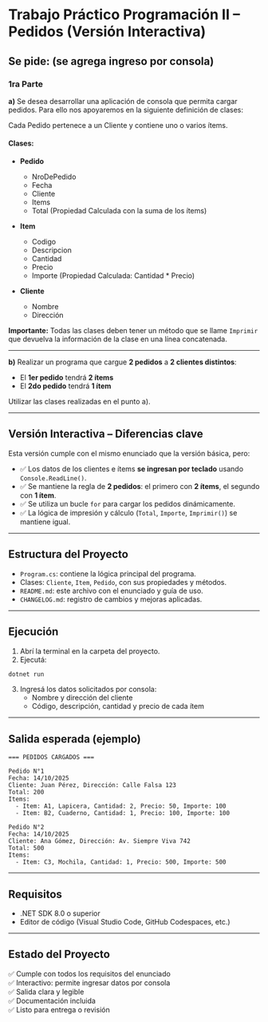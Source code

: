 # Trabajo Práctico Programación II – Pedidos (Versión Interactiva)

## Se pide: (se agrega ingreso por consola)

### 1ra Parte

**a)** Se desea desarrollar una aplicación de consola que permita cargar pedidos. Para ello nos apoyaremos en la siguiente definición de clases:

Cada Pedido pertenece a un Cliente y contiene uno o varios ítems.

#### Clases:

- **Pedido**
  - NroDePedido
  - Fecha
  - Cliente
  - Items
  - Total (Propiedad Calculada con la suma de los ítems)

- **Item**
  - Codigo
  - Descripcion
  - Cantidad
  - Precio
  - Importe (Propiedad Calculada: Cantidad * Precio)

- **Cliente**
  - Nombre
  - Dirección

**Importante:** Todas las clases deben tener un método que se llame `Imprimir` que devuelva la información de la clase en una línea concatenada.

---

**b)** Realizar un programa que cargue **2 pedidos** a **2 clientes distintos**:

- El **1er pedido** tendrá **2 ítems**
- El **2do pedido** tendrá **1 ítem**

Utilizar las clases realizadas en el punto a).

---

## Versión Interactiva – Diferencias clave

Esta versión cumple con el mismo enunciado que la versión básica, pero:

- ✅ Los datos de los clientes e ítems **se ingresan por teclado** usando `Console.ReadLine()`.
- ✅ Se mantiene la regla de **2 pedidos**: el primero con **2 ítems**, el segundo con **1 ítem**.
- ✅ Se utiliza un bucle `for` para cargar los pedidos dinámicamente.
- ✅ La lógica de impresión y cálculo (`Total`, `Importe`, `Imprimir()`) se mantiene igual.

---

## Estructura del Proyecto

- `Program.cs`: contiene la lógica principal del programa.
- Clases: `Cliente`, `Item`, `Pedido`, con sus propiedades y métodos.
- `README.md`: este archivo con el enunciado y guía de uso.
- `CHANGELOG.md`: registro de cambios y mejoras aplicadas.

---

## Ejecución

1. Abrí la terminal en la carpeta del proyecto.
2. Ejecutá:

```bash
dotnet run
```

3. Ingresá los datos solicitados por consola:
   - Nombre y dirección del cliente
   - Código, descripción, cantidad y precio de cada ítem

---

## Salida esperada (ejemplo)

```plaintext
=== PEDIDOS CARGADOS ===

Pedido N°1
Fecha: 14/10/2025
Cliente: Juan Pérez, Dirección: Calle Falsa 123
Total: 200
Items:
  - Item: A1, Lapicera, Cantidad: 2, Precio: 50, Importe: 100
  - Item: B2, Cuaderno, Cantidad: 1, Precio: 100, Importe: 100

Pedido N°2
Fecha: 14/10/2025
Cliente: Ana Gómez, Dirección: Av. Siempre Viva 742
Total: 500
Items:
  - Item: C3, Mochila, Cantidad: 1, Precio: 500, Importe: 500
```

---

## Requisitos

- .NET SDK 8.0 o superior
- Editor de código (Visual Studio Code, GitHub Codespaces, etc.)

---

## Estado del Proyecto

✅ Cumple con todos los requisitos del enunciado  
✅ Interactivo: permite ingresar datos por consola  
✅ Salida clara y legible  
✅ Documentación incluida  
✅ Listo para entrega o revisión
